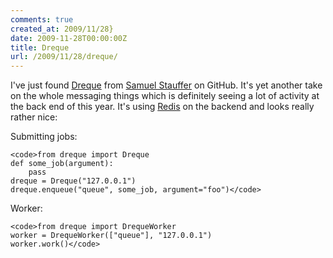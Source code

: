 ```yaml
---
comments: true
created_at: 2009/11/28}
date: 2009-11-28T00:00:00Z
title: Dreque
url: /2009/11/28/dreque/
---
```


I've just found [Dreque](http://github.com/samuel/dreque) from [Samuel Stauffer](http://samuelks.com/) on GitHub. It's yet another take on the whole messaging things which is definitely seeing a lot of activity at the back end of this year. It's using [Redis](http://code.google.com/p/redis/) on the backend and looks really rather nice:

Submitting jobs:

    <code>from dreque import Dreque
    def some_job(argument):
        pass
    dreque = Dreque("127.0.0.1")
    dreque.enqueue("queue", some_job, argument="foo")</code>

Worker:

    <code>from dreque import DrequeWorker
    worker = DrequeWorker(["queue"], "127.0.0.1")
    worker.work()</code>
